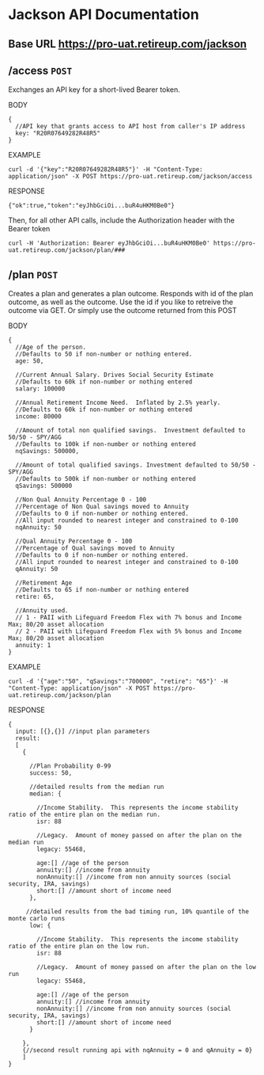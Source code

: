 
# Jackson API Documentation
## Base URL https://pro-uat.retireup.com/jackson

## /access `POST`
Exchanges an API key for a short-lived Bearer token.

BODY
``` 
{
  //API key that grants access to API host from caller's IP address
  key: "R20R07649282R48R5"
}
```

EXAMPLE
```
curl -d '{"key":"R20R07649282R48R5"}' -H "Content-Type: application/json" -X POST https://pro-uat.retireup.com/jackson/access
```

RESPONSE
```
{"ok":true,"token":"eyJhbGciOi...buR4uHKM0Be0"}
```

Then, for all other API calls, include the Authorization header with the Bearer token 
```
curl -H 'Authorization: Bearer eyJhbGciOi...buR4uHKM0Be0' https://pro-uat.retireup.com/jackson/plan/###
```

## /plan `POST`
Creates a plan and generates a plan outcome.  Responds with id of the plan outcome, as well as the outcome.  Use the id if you like to retreive the outcome via GET.  Or simply use the outcome returned from this POST

BODY
``` 
{
  //Age of the person.
  //Defaults to 50 if non-number or nothing entered.
  age: 50,
  
  //Current Annual Salary. Drives Social Security Estimate
  //Defaults to 60k if non-number or nothing entered
  salary: 100000
  
  //Annual Retirement Income Need.  Inflated by 2.5% yearly.
  //Defaults to 60k if non-number or nothing entered
  income: 80000
  
  //Amount of total non qualified savings.  Investment defaulted to 50/50 - SPY/AGG
  //Defaults to 100k if non-number or nothing entered
  nqSavings: 500000,
  
  //Amount of total qualified savings. Investment defaulted to 50/50 - SPY/AGG
  //Defaults to 500k if non-number or nothing entered
  qSavings: 500000
  
  //Non Qual Annuity Percentage 0 - 100
  //Percentage of Non Qual savings moved to Annuity
  //Defaults to 0 if non-number or nothing entered. 
  //All input rounded to nearest integer and constrained to 0-100
  nqAnnuity: 50
  
  //Qual Annuity Percentage 0 - 100
  //Percentage of Qual savings moved to Annuity
  //Defaults to 0 if non-number or nothing entered. 
  //All input rounded to nearest integer and constrained to 0-100
  qAnnuity: 50
  
  //Retirement Age
  //Defaults to 65 if non-number or nothing entered
  retire: 65,
  
  //Annuity used.
  // 1 - PAII with Lifeguard Freedom Flex with 7% bonus and Income Max; 80/20 asset allocation
  // 2 - PAII with Lifeguard Freedom Flex with 5% bonus and Income Max; 80/20 asset allocation
  annuity: 1
}
```

EXAMPLE
```
curl -d '{"age":"50", "qSavings":"700000", "retire": "65"}' -H "Content-Type: application/json" -X POST https://pro-uat.retireup.com/jackson/plan
```

RESPONSE
```
{
  input: [{},{}] //input plan parameters
  result: 
  [
    {

      //Plan Probability 0-99
      success: 50,
      
      //detailed results from the median run
      median: {
      
        //Income Stability.  This represents the income stability ratio of the entire plan on the median run.
        isr: 88

        //Legacy.  Amount of money passed on after the plan on the median run
        legacy: 55468,

        age:[] //age of the person
        annuity:[] //income from annuity
        nonAnnuity:[] //income from non annuity sources (social security, IRA, savings)
        short:[] //amount short of income need
      },
      
     //detailed results from the bad timing run, 10% quantile of the monte carlo runs
      low: {
      
        //Income Stability.  This represents the income stability ratio of the entire plan on the low run.
        isr: 88

        //Legacy.  Amount of money passed on after the plan on the low run
        legacy: 55468,

        age:[] //age of the person
        annuity:[] //income from annuity
        nonAnnuity:[] //income from non annuity sources (social security, IRA, savings)
        short:[] //amount short of income need
      }

    },
    {//second result running api with nqAnnuity = 0 and qAnnuity = 0}
    ]
}
```
